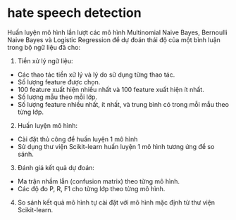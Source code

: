 # hate speech detection

Huấn luyện mô hình lần lượt các mô hình Multinomial Naive Bayes, Bernoulli Naive Bayes và Logistic Regression để dự đoán thái độ của một bình luận trong bộ ngữ liệu đã cho:

1. Tiền xử lý ngữ liệu:
- Các thao tác tiền xử lý và lý do sử dụng từng thao tác.
- Số lượng feature được chọn.
- 100 feature xuất hiện nhiều nhất và 100 feature xuất hiện ít nhất.
- Số lượng mẫu theo mỗi lớp.
- Số lượng feature nhiều nhất, ít nhất, và trung bình có trong mỗi mẫu theo từng lớp.
2. Huấn luyện mô hình:
- Cài đặt thủ công để huấn luyện 1 mô hình
- Sử dụng thư viện Scikit-learn huấn luyện 1 mô hình tương ứng để so sánh.
3. Đánh giá kết quả dự đoán:
- Ma trận nhầm lẫn (confusion matrix) theo từng mô hình.
- Các độ đo P, R, F1 cho từng lớp theo từng mô hình.
4. So sánh kết quả mô hình tự cài đặt với mô hình mặc định từ thư viện Scikit-learn.

